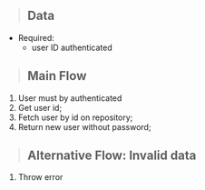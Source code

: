 > ## Data
* Required:
    - user ID authenticated

> ## Main Flow
1. User must by authenticated
2. Get user id;
3. Fetch user by id on repository;
4. Return new user without password;

> ## Alternative Flow: Invalid data
1. Throw error